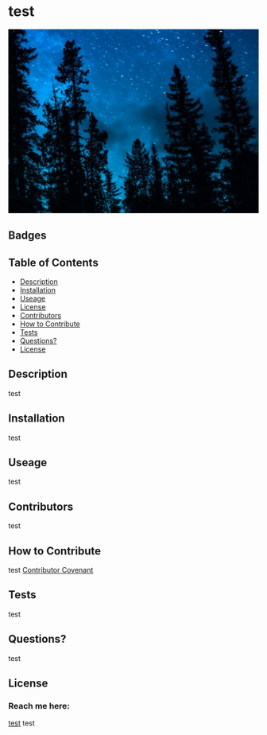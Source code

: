 # test
  ![alt text](assets/images/test.1.PNG)
  ## Badges
  
  ## Table of Contents
  * [Description](#description)
  * [Installation](#installation)
  * [Useage](#useage)
  * [License](#license)
  * [Contributors](#contributors)
  * [How to Contribute](#how-to-contribute)
  * [Tests](#tests)
  * [Questions?](#questions)
  * [License](#license)
  ## Description
  test
  ## Installation
  test
  ## Useage
  test
  ## Contributors
  test 
  ## How to Contribute
  test 
  [Contributor Covenant](https://www.contributor-covenant.org/)
  ## Tests
  test 
  ## Questions?
  test 
  ## License
  
  
  ### Reach me here:
  [test](https://github.com/test) 
  test